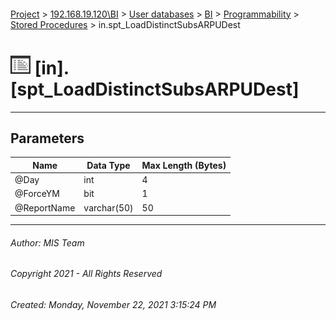 #### 

[Project](../../../../../index.md) > [192.168.19.120\\BI](../../../../index.md) > [User databases](../../../index.md) > [BI](../../index.md) > [Programmability](../index.md) > [Stored Procedures](Stored_Procedures.md) > in.spt_LoadDistinctSubsARPUDest

# ![Stored Procedures](../../../../../Images/StoredProcedure32.png) [in].[spt_LoadDistinctSubsARPUDest]

---

## <a name="#parameters"></a>Parameters

| Name | Data Type | Max Length (Bytes) |
|---|---|---|
| @Day | int | 4 |
| @ForceYM | bit | 1 |
| @ReportName | varchar(50) | 50 |


---

###### Author:  MIS Team

###### Copyright 2021 - All Rights Reserved

###### Created: Monday, November 22, 2021 3:15:24 PM

